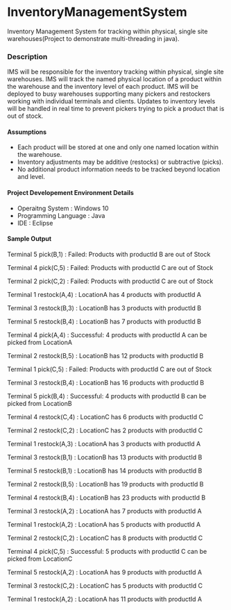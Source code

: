 # InventoryManagementSystem
Inventory Management System for tracking within physical, single site warehouses(Project to demonstrate multi-threading in java).

<h3>Description</h3>
IMS will be responsible for the inventory tracking within physical, single site warehouses. IMS will track the named physical location of a product within the warehouse and the inventory level of each product. IMS will be deployed to busy warehouses supporting many pickers and restockers working with individual terminals and clients. Updates to inventory levels will be handled in real time to prevent pickers trying to pick a product that is out of stock.

<h4>Assumptions</h4>
<ul>
  <li>Each product will be stored at one and only one named location within the warehouse.</li>
  <li>Inventory adjustments may be additive (restocks) or subtractive (picks).</li>
  <li>No additional product information needs to be tracked beyond location and level.</li>
</ul>

<h4>Project Developement Environment Details</h4>
<ul>
  <li>Operaitng System : Windows 10</li>
  <li>Programming Language : Java</li>
  <li>IDE : Eclipse</li>
</ul>

<h4>Sample Output</h4>
Terminal 5 pick(B,1) :
Failed: Products with productId B are out of Stock

Terminal 4 pick(C,5) :
Failed: Products with productId C are out of Stock

Terminal 2 pick(C,2) :
Failed: Products with productId C are out of Stock

Terminal 1 restock(A,4) :
LocationA has 4 products with productId A

Terminal 3 restock(B,3) :
LocationB has 3 products with productId B

Terminal 5 restock(B,4) :
LocationB has 7 products with productId B

Terminal 4 pick(A,4) :
Successful: 4 products with productId A can be picked from LocationA

Terminal 2 restock(B,5) :
LocationB has 12 products with productId B

Terminal 1 pick(C,5) :
Failed: Products with productId C are out of Stock

Terminal 3 restock(B,4) :
LocationB has 16 products with productId B

Terminal 5 pick(B,4) :
Successful: 4 products with productId B can be picked from LocationB

Terminal 4 restock(C,4) :
LocationC has 6 products with productId C

Terminal 2 restock(C,2) :
LocationC has 2 products with productId C

Terminal 1 restock(A,3) :
LocationA has 3 products with productId A

Terminal 3 restock(B,1) :
LocationB has 13 products with productId B

Terminal 5 restock(B,1) :
LocationB has 14 products with productId B

Terminal 2 restock(B,5) :
LocationB has 19 products with productId B

Terminal 4 restock(B,4) :
LocationB has 23 products with productId B

Terminal 3 restock(A,2) :
LocationA has 7 products with productId A

Terminal 1 restock(A,2) :
LocationA has 5 products with productId A

Terminal 2 restock(C,2) :
LocationC has 8 products with productId C

Terminal 4 pick(C,5) :
Successful: 5 products with productId C can be picked from LocationC

Terminal 5 restock(A,2) :
LocationA has 9 products with productId A

Terminal 3 restock(C,2) :
LocationC has 5 products with productId C

Terminal 1 restock(A,2) :
LocationA has 11 products with productId A

